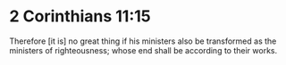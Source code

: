 # 2 Corinthians 11:15

Therefore [it is] no great thing if his ministers also be transformed as the ministers of righteousness; whose end shall be according to their works.